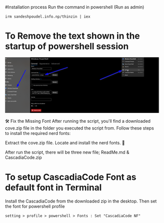 #Installation process
Run the command in powershell (Run as admin)

```
irm sandeshpoudel.info.np/thinzin | iex
```
# To Remove the text shown in the startup of powershell session
![To Remove the text shown in the startup of powershell session](https://github.com/iisandeshpoudel/Powershell-Modification/blob/main/misc/remove%20watermark.png?raw=true)

🛠️ Fix the Missing Font
After running the script, you'll find a downloaded cove.zip file in the folder you executed the script from. Follow these steps to install the required nerd fonts:

Extract the cove.zip file.
Locate and install the nerd fonts.
🚀

After run the script, there will be three new file; ReadMe.md & CascadiaCode.zip

# To setup CascadiaCode Font as default font in Terminal
Install the CascadiaCode from the downloaded zip in the desktop.
Then set the font for powershell profile

```
setting > profile > powershell > Fonts : Set "CascadiaCode NF"
```
